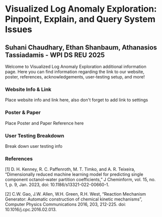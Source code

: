 # Visualized Log Anomaly Exploration: Pinpoint, Explain, and Query System Issues
## Suhani Chaudhary, Ethan Shanbaum, Athanasios Tassiadamis - WPI DS REU 2025

Welcome to Visualized Log Anomaly Exploration additional information page. Here you can find information regarding the link to our website, poster, references, acknowledgements, user-testing setup, and more!

### Website Info & Link
Place website info and link here, also don't forget to add link to settings

### Poster & Paper
Place Poster and Paper Reference here

### User Testing Breakdown
Break down user testing info

### References
[1] D. H. Kenney, R. C. Paffenroth, M. T. Timko, and A. R. Teixeira, “Dimensionally reduced machine learning model for predicting single component octanol–water partition coefficients,” J Cheminform, vol. 15, no. 1, p. 9, Jan. 2023, doi: 10.1186/s13321-022-00660-1.

[2] C.W. Gao, J.W. Allen, W.H. Green, R.H. West, “Reaction Mechanism Generator: Automatic construction of chemical kinetic mechanisms”, Computer Physics Communications 2016, 203, 212-225. doi: 10.1016/j.cpc.2016.02.013.